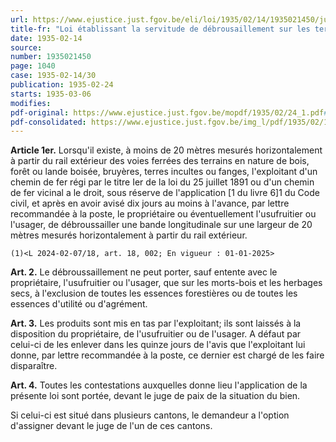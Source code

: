```yaml
---
url: https://www.ejustice.just.fgov.be/eli/loi/1935/02/14/1935021450/justel
title-fr: "Loi établissant la servitude de débrousaillement sur les terrains limitrophes des voies ferrées(NOTE : Consultation des versions antérieures à partir du 01-07-2024 et mise à jour au 01-07-2024)"
date: 1935-02-14
source:
number: 1935021450
page: 1040
case: 1935-02-14/30
publication: 1935-02-24
starts: 1935-03-06
modifies:
pdf-original: https://www.ejustice.just.fgov.be/mopdf/1935/02/24_1.pdf#Page2
pdf-consolidated: https://www.ejustice.just.fgov.be/img_l/pdf/1935/02/14/1935021450_F.pdf
---
```


**Article 1er.** Lorsqu'il existe, à moins de 20 mètres mesurés horizontalement à partir du rail extérieur des voies ferrées des terrains en nature de bois, forêt ou lande boisée, bruyères, terres incultes ou fanges, l'exploitant d'un chemin de fer régi par le titre Ier de la loi du 25 juillet 1891 ou d'un chemin de fer vicinal a le droit, sous réserve de l'application [1 du livre 6]1 du Code civil, et après en avoir avisé dix jours au moins à l'avance, par lettre recommandée à la poste, le propriétaire ou éventuellement l'usufruitier ou l'usager, de débroussailler une bande longitudinale sur une largeur de 20 mètres mesurés horizontalement à partir du rail extérieur.

`(1)<L 2024-02-07/18, art. 18, 002; En vigueur : 01-01-2025>`

**Art. 2.** Le débroussaillement ne peut porter, sauf entente avec le propriétaire, l'usufruitier ou l'usager, que sur les morts-bois et les herbages secs, à l'exclusion de toutes les essences forestières ou de toutes les essences d'utilité ou d'agrément.

**Art. 3.** Les produits sont mis en tas par l'exploitant; ils sont laissés à la disposition du propriétaire, de l'usufruitier ou de l'usager. A défaut par celui-ci de les enlever dans les quinze jours de l'avis que l'exploitant lui donne, par lettre recommandée à la poste, ce dernier est chargé de les faire disparaître.

**Art. 4.** Toutes les contestations auxquelles donne lieu l'application de la présente loi sont portée, devant le juge de paix de la situation du bien.

Si celui-ci est situé dans plusieurs cantons, le demandeur a l'option d'assigner devant le juge de l'un de ces cantons.

